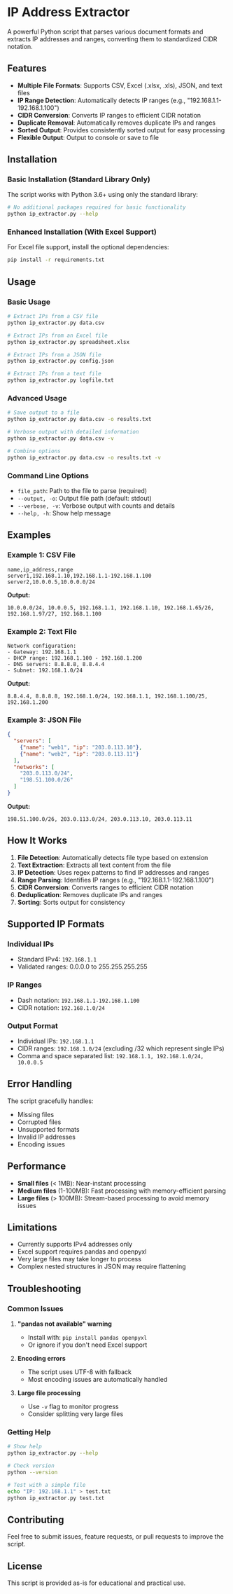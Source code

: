 # IP Address Extractor

A powerful Python script that parses various document formats and extracts IP addresses and ranges, converting them to standardized CIDR notation.

## Features

- **Multiple File Formats**: Supports CSV, Excel (.xlsx, .xls), JSON, and text files
- **IP Range Detection**: Automatically detects IP ranges (e.g., "192.168.1.1-192.168.1.100")
- **CIDR Conversion**: Converts IP ranges to efficient CIDR notation
- **Duplicate Removal**: Automatically removes duplicate IPs and ranges
- **Sorted Output**: Provides consistently sorted output for easy processing
- **Flexible Output**: Output to console or save to file

## Installation

### Basic Installation (Standard Library Only)
The script works with Python 3.6+ using only the standard library:

```bash
# No additional packages required for basic functionality
python ip_extractor.py --help
```

### Enhanced Installation (With Excel Support)
For Excel file support, install the optional dependencies:

```bash
pip install -r requirements.txt
```

## Usage

### Basic Usage

```bash
# Extract IPs from a CSV file
python ip_extractor.py data.csv

# Extract IPs from an Excel file
python ip_extractor.py spreadsheet.xlsx

# Extract IPs from a JSON file
python ip_extractor.py config.json

# Extract IPs from a text file
python ip_extractor.py logfile.txt
```

### Advanced Usage

```bash
# Save output to a file
python ip_extractor.py data.csv -o results.txt

# Verbose output with detailed information
python ip_extractor.py data.csv -v

# Combine options
python ip_extractor.py data.csv -o results.txt -v
```

### Command Line Options

- `file_path`: Path to the file to parse (required)
- `--output, -o`: Output file path (default: stdout)
- `--verbose, -v`: Verbose output with counts and details
- `--help, -h`: Show help message

## Examples

### Example 1: CSV File
```csv
name,ip_address,range
server1,192.168.1.10,192.168.1.1-192.168.1.100
server2,10.0.0.5,10.0.0.0/24
```

**Output:**
```
10.0.0.0/24, 10.0.0.5, 192.168.1.1, 192.168.1.10, 192.168.1.65/26, 192.168.1.97/27, 192.168.1.100
```

### Example 2: Text File
```
Network configuration:
- Gateway: 192.168.1.1
- DHCP range: 192.168.1.100 - 192.168.1.200
- DNS servers: 8.8.8.8, 8.8.4.4
- Subnet: 192.168.1.0/24
```

**Output:**
```
8.8.4.4, 8.8.8.8, 192.168.1.0/24, 192.168.1.1, 192.168.1.100/25, 192.168.1.200
```

### Example 3: JSON File
```json
{
  "servers": [
    {"name": "web1", "ip": "203.0.113.10"},
    {"name": "web2", "ip": "203.0.113.11"}
  ],
  "networks": [
    "203.0.113.0/24",
    "198.51.100.0/26"
  ]
}
```

**Output:**
```
198.51.100.0/26, 203.0.113.0/24, 203.0.113.10, 203.0.113.11
```

## How It Works

1. **File Detection**: Automatically detects file type based on extension
2. **Text Extraction**: Extracts all text content from the file
3. **IP Detection**: Uses regex patterns to find IP addresses and ranges
4. **Range Parsing**: Identifies IP ranges (e.g., "192.168.1.1-192.168.1.100")
5. **CIDR Conversion**: Converts ranges to efficient CIDR notation
6. **Deduplication**: Removes duplicate IPs and ranges
7. **Sorting**: Sorts output for consistency

## Supported IP Formats

### Individual IPs
- Standard IPv4: `192.168.1.1`
- Validated ranges: 0.0.0.0 to 255.255.255.255

### IP Ranges
- Dash notation: `192.168.1.1-192.168.1.100`
- CIDR notation: `192.168.1.0/24`

### Output Format
- Individual IPs: `192.168.1.1`
- CIDR ranges: `192.168.1.0/24` (excluding /32 which represent single IPs)
- Comma and space separated list: `192.168.1.1, 192.168.1.0/24, 10.0.0.5`

## Error Handling

The script gracefully handles:
- Missing files
- Corrupted files
- Unsupported formats
- Invalid IP addresses
- Encoding issues

## Performance

- **Small files** (< 1MB): Near-instant processing
- **Medium files** (1-100MB): Fast processing with memory-efficient parsing
- **Large files** (> 100MB): Stream-based processing to avoid memory issues

## Limitations

- Currently supports IPv4 addresses only
- Excel support requires pandas and openpyxl
- Very large files may take longer to process
- Complex nested structures in JSON may require flattening

## Troubleshooting

### Common Issues

1. **"pandas not available" warning**
   - Install with: `pip install pandas openpyxl`
   - Or ignore if you don't need Excel support

2. **Encoding errors**
   - The script uses UTF-8 with fallback
   - Most encoding issues are automatically handled

3. **Large file processing**
   - Use `-v` flag to monitor progress
   - Consider splitting very large files

### Getting Help

```bash
# Show help
python ip_extractor.py --help

# Check version
python --version

# Test with a simple file
echo "IP: 192.168.1.1" > test.txt
python ip_extractor.py test.txt
```

## Contributing

Feel free to submit issues, feature requests, or pull requests to improve the script.

## License

This script is provided as-is for educational and practical use.
